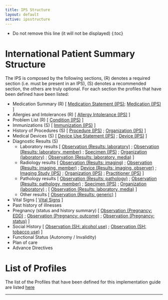 ```yaml
---
title: IPS Structure
layout: default
active: ipsstructure
---
```



<!-- TOC  the css styling for this is \pages\assets\css\project.css under 'markdown-toc'-->

* Do not remove this line (it will not be displayed)
{:toc}


<!-- end TOC -->


# International Patient Summary Structure

The IPS is composed by the following sections, (R) denotes a required section (i.e. must be present in an IPS), (S) denotes a recommended section, the others are truly optional. 
For each section the profiles that have been defined have been listed:
* Medication Summary (R) [ <a href="StructureDefinition-MedicationStatement-uv-ips.xml.html">Medication Statement (IPS)</a>; <a href="StructureDefinition-Medication-uv-ips.xml.html">Medication (IPS)</a> ]
* Allergies and Intolerances (R) [ <a href="StructureDefinition-AllergyIntolerance-uv-ips.xml.html">Allergy Intolerance (IPS)</a> ]
* Problem List (R) [ <a href="StructureDefinition-Condition-uv-ips.xml.html">Condition (IPS)</a> ]
* Immunizations (S)
 [ <a href="StructureDefinition-Immunization-uv-ips.xml.html">Immunization (IPS)</a> ]
* History of Procedures (S)
 [ <a href="StructureDefinition-Procedure-uv-ips.xml.html">Procedure (IPS)</a> ;
 <a href="StructureDefinition-Organization-observation-uv-ips.xml.html">Organization (IPS)</a> ]
* Medical Devices (S)
 [ <a href="StructureDefinition-DeviceUseStatement-uv-ips.xml.html">Device Use Statement (IPS)</a> ;
 <a href="StructureDefinition-Device-uv-ips.xml.html">Device (IPS)</a> ]
* Diagnostic Results (S)
  * Laboratory results 
   [ <a href="StructureDefinition-Observation-laboratory-uv-ips.xml.html">Observation (Results: laboratory)</a> ;
   <a href="StructureDefinition-Observation-member-laboratory-uv-ips.xml.html">Observation (Results: laboratory, member)</a> ;
   <a href="StructureDefinition-Specimen-uv-ips.xml.html">Specimen (IPS)</a> ;
   <a href="StructureDefinition-Organization-laboratory-uv-ips.xml.html">Organization (laboratory)</a> ;
   <a href="StructureDefinition-Observation-media-uv-ips.xml.html">Observation (Results: laboratory, media)</a> ]
  * Radiology results
   [ <a href="StructureDefinition-Observation-imaging-uv-ips.xml.html">Observation (Results: imaging)</a> ;
   <a href="StructureDefinition-Observation-member-imaging-uv-ips.xml.html">Observation (Results: imaging, member)</a> ;
   <a href="StructureDefinition-Device-observer-uv-ips.xml.html">Device (Results: imaging, observer)</a> ;
   <a href="StructureDefinition-ImagingStudy-uv-ips.xml.html">Imaging Study (IPS)</a> ;
   <a href="StructureDefinition-Organization-observation-uv-ips.xml.html">Organization (IPS)</a> ;
   <a href="StructureDefinition-Practitioner-uv-ips.xml.html">Practitioner (IPS)</a> ]
  * Pathology results
   [ <a href="StructureDefinition-Observation-pathology-uv-ips.xml.html">Observation (Results: pathology)</a> ;
   <a href="StructureDefinition-Observation-member-pathology-uv-ips.xml.html">Observation (Results: pathology, member)</a> ;
   <a href="StructureDefinition-Specimen-uv-ips.xml.html">Specimen (IPS)</a> ;
   <a href="StructureDefinition-Organization-laboratory-uv-ips.xml.html">Organization (laboratory)</a> ;
   [ <a href="StructureDefinition-Observation-media-uv-ips.xml.html">Observation (Results: laboratory, media)</a> ]
  * Other results 
   [ <a href="StructureDefinition-Observation-uv-ips.xml.html">Observation (Results: generic)</a> ]
* Vital Signs 
  [ <a href="{{site.data.fhir.path}}vitalsigns.html">Vital Signs</a> ]
* Past history of illnesses
* Pregnancy (status and history summary)
 [ <a href="StructureDefinition-Observation-pregnancy-edd-uv-ips.xml.html">Observation (Pregnancy: EDD)</a> ;
 <a href="StructureDefinition-Observation-pregnancy-outcome-uv-ips.xml.html">Observation (Pregnancy: outcome)</a> ;
 <a href="StructureDefinition-Observation-pregnancy-status-uv-ips.xml.html">Observation (Pregnancy: status)</a> ]
* Social History
 [ <a href="StructureDefinition-Observation-alcoholuse-uv-ips.xml.html">Observation (SH: alcohol use)</a> ;
 <a href="StructureDefinition-Observation-tobaccouse-uv-ips.xml.html">Observation (SH: tobacco use)</a> ]
* Functional Status (Autonomy / Invalidity)
* Plan of care
* Advance Directives

# List of Profiles

The list of the Profiles that have been defined for this implementation guide are listed <a href="profiles.html">here</a> 
             

---
